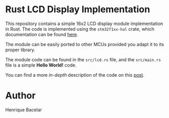 # Rust LCD Display Implementation

This repository contains a simple 16x2 LCD display module implementation in Rust. The code is implemented using the ```stm32f1xx-hal``` crate, which documentation can be found [here](https://docs.rs/stm32f1xx-hal/0.7.0/stm32f1xx_hal/).

The module can be easily ported to other MCUs provided you adapt it to its proper library.

The module code can be found in the ```src/lcd.rs``` file, and the ```src/main.rs``` file is a simple **Hello World!** code.

You can find a more *in-depth* description of the code on this [post](https://bacelarhenrique.me/2021/03/01/how-to-configure-lcd-rust.html).

# Author
Henrique Bacelar